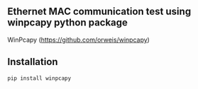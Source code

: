 Ethernet MAC communication test using winpcapy python package
-----------------

WinPcapy (https://github.com/orweis/winpcapy)

Installation
---------------
```bash
pip install winpcapy
```
